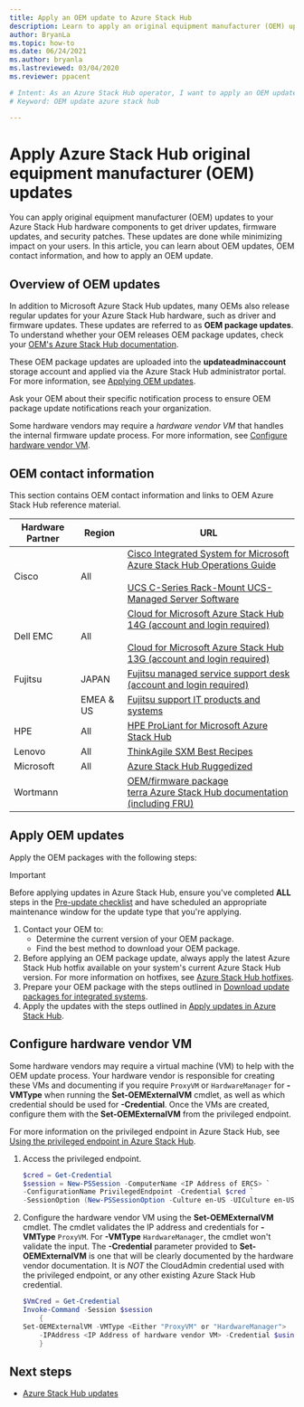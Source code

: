 ```yaml
---
title: Apply an OEM update to Azure Stack Hub
description: Learn to apply an original equipment manufacturer (OEM) update to Azure Stack Hub.
author: BryanLa
ms.topic: how-to
ms.date: 06/24/2021
ms.author: bryanla
ms.lastreviewed: 03/04/2020
ms.reviewer: ppacent

# Intent: As an Azure Stack Hub operator, I want to apply an OEM update to Azure Stack Hub so I can get driver updates and security patches.
# Keyword: OEM update azure stack hub

---
```


# Apply Azure Stack Hub original equipment manufacturer (OEM) updates

You can apply original equipment manufacturer (OEM) updates to your Azure Stack Hub hardware components to get driver updates, firmware updates, and security patches. These updates are done while minimizing impact on your users. In this article, you can learn about OEM updates, OEM contact information, and how to apply an OEM update.

## Overview of OEM updates

In addition to Microsoft Azure Stack Hub updates, many OEMs also release regular updates for your Azure Stack Hub hardware, such as driver and firmware updates. These updates are referred to as **OEM package updates**. To understand whether your OEM releases OEM package updates, check your [OEM's Azure Stack Hub documentation](#oem-contact-information).

These OEM package updates are uploaded into the **updateadminaccount** storage account and applied via the Azure Stack Hub administrator portal. For more information, see [Applying OEM updates](#apply-oem-updates).

Ask your OEM about their specific notification process to ensure OEM package update notifications reach your organization.

Some hardware vendors may require a *hardware vendor VM* that handles the internal firmware update process. For more information, see [Configure hardware vendor VM](#configure-hardware-vendor-vm).

## OEM contact information

This section contains OEM contact information and links to OEM Azure Stack Hub reference material.

| Hardware Partner | Region | URL |
|-----|----|-----|
| Cisco | All | [Cisco Integrated System for Microsoft Azure Stack Hub Operations Guide](https://www.cisco.com/c/en/us/td/docs/unified_computing/ucs/azure-stack/b_Azure_Stack_Operations_Guide_4-0/b_Azure_Stack_Operations_Guide_4-0_chapter_01000.html)<br><br>[UCS C-Series Rack-Mount UCS-Managed Server Software](https://www.cisco.com/c/en/us/support/servers-unified-computing/ucs-c-series-rack-mount-ucs-managed-server-software/series.html) |
| Dell EMC | All | [Cloud for Microsoft Azure Stack Hub 14G (account and login required)](https://support.emc.com/downloads/44615_Cloud-for-Microsoft-Azure-Stack-14G)<br><br>[Cloud for Microsoft Azure Stack Hub 13G (account and login required)](https://support.emc.com/downloads/42238_Cloud-for-Microsoft-Azure-Stack-13G) |
| Fujitsu | JAPAN | [Fujitsu managed service support desk (account and login required)](https://eservice.fujitsu.com/supportdesk-web/) |
|  | EMEA & US | [Fujitsu support IT products and systems](https://support.ts.fujitsu.com/IndexContact.asp?lng=COM&ln=no&LC=del) |
| HPE | All | [HPE ProLiant for Microsoft Azure Stack Hub](http://www.hpe.com/info/MASupdates) |
| Lenovo | All | [ThinkAgile SXM Best Recipes](https://datacentersupport.lenovo.com/us/en/solutions/ht505122)
| Microsoft | All | [Azure Stack Hub Ruggedized](../ruggedized/oem-release-notes-rca.md)
| Wortmann |  | [OEM/firmware package](https://drive.terracloud.de/dl/fiTdTb66mwDAJWgUXUW8KNsd/)<br>[terra Azure Stack Hub documentation (including FRU)](https://aka.ms/aa6zktc)

## Apply OEM updates

Apply the OEM packages with the following steps:

> [!IMPORTANT]
> Before applying updates in Azure Stack Hub, ensure you've completed **ALL** steps in the [Pre-update checklist](release-notes-checklist.md) and have scheduled an appropriate maintenance window for the update type that you're applying.

1. Contact your OEM to:
      - Determine the current version of your OEM package.
      - Find the best method to download your OEM package.
2. Before applying an OEM package update, always apply the latest Azure Stack Hub hotfix available on your system's current Azure Stack Hub version. For more information on hotfixes, see [Azure Stack Hub hotfixes](azure-stack-servicing-policy.md).
3. Prepare your OEM package with the steps outlined in [Download update packages for integrated systems](azure-stack-servicing-policy.md).
4. Apply the updates with the steps outlined in [Apply updates in Azure Stack Hub](azure-stack-apply-updates.md).

## Configure hardware vendor VM

Some hardware vendors may require a virtual machine (VM) to help with the OEM update process. Your hardware vendor is responsible for creating these VMs and documenting if you require `ProxyVM` or `HardwareManager` for **-VMType** when running the **Set-OEMExternalVM** cmdlet, as well as which credential should be used for **-Credential**. Once the VMs are created, configure them with the **Set-OEMExternalVM** from the privileged endpoint.

For more information on the privileged endpoint in Azure Stack Hub, see [Using the privileged endpoint in Azure Stack Hub](azure-stack-privileged-endpoint.md).

1. Access the privileged endpoint.

    ```powershell
    $cred = Get-Credential
    $session = New-PSSession -ComputerName <IP Address of ERCS> `
    -ConfigurationName PrivilegedEndpoint -Credential $cred `
    -SessionOption (New-PSSessionOption -Culture en-US -UICulture en-US)
    ```

2. Configure the hardware vendor VM using the **Set-OEMExternalVM** cmdlet. The cmdlet validates the IP address and credentials for **-VMType** `ProxyVM`. For **-VMType** `HardwareManager`, the cmdlet won't validate the input. The **-Credential** parameter provided to **Set-OEMExternalVM** is one that will be clearly documented by the hardware vendor documentation.  It is *NOT* the CloudAdmin credential used with the privileged endpoint, or any other existing Azure Stack Hub credential.

    ```powershell
    $VmCred = Get-Credential
    Invoke-Command -Session $session
        {
    Set-OEMExternalVM -VMType <Either "ProxyVM" or "HardwareManager">
        -IPAddress <IP Address of hardware vendor VM> -Credential $using:VmCred
        }
    ```

## Next steps

- [Azure Stack Hub updates](azure-stack-updates.md)
